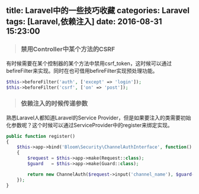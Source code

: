 title: Laravel中的一些技巧收藏
categories: Laravel
tags: [Laravel,依赖注入]
date: 2016-08-31 15:23:00
---
> ### 禁用Controller中某个方法的CSRF
有时候需要在某个控制器的某个方法中禁用csrf_token，这时候可以通过befireFilter来实现。同时在也可借用befireFilter实现预处理功能。
```php
$this->beforeFilter('auth', ['except' => 'login']);
$this->beforeFilter('csrf', ['on' => 'post']);
```
<!-- more -->
> ### 依赖注入的时候传递参数
熟悉Laravel人都知道Laravel的Service Provider，但是如果要注入的类需要初始化参数呢？这个时候可以通过ServiceProvider中的register来绑定实现。
```php
public function register()
{
    $this->app->bind('Bloom\Security\ChannelAuthInterface', function()
    {
        $request = $this->app->make(Request::class);
        $guard   = $this->app->make(Guard::class);

        return new ChannelAuth($request->input('channel_name'), $guard->user());
    });
}
```